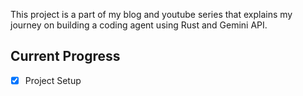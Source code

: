 This project is a part of my blog and youtube series that explains my journey on building a coding agent using Rust and Gemini API.


## Current Progress
- [x] Project Setup
